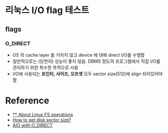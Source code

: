 # 리눅스 I/O flag 테스트

## flags
### O_DIRECT
- OS 의 cache layer 를 거치지 않고 device 에 대해 direct I/O를 수행함
- 일반적으로는 (당연히) 성능이 좋지 않음. DBMS 정도의 프로그램에서 직접 I/O를 관리하기 위한 특수한 목적으로 사용
- I/O에 사용되는 **포인터, 사이즈, 오프셋** 모두 sector size(512)에 align 되어있어야 함

# Reference
- [** About Linux FS operations](https://showerbugs.github.io/books/linux/2018-02-09-%EB%A6%AC%EB%88%85%EC%8A%A4%20%EC%8B%9C%EC%8A%A4%ED%85%9C%20%ED%94%84%EB%A1%9C%EA%B7%B8%EB%9E%98%EB%B0%8D%20%EC%B1%95%ED%84%B0%202#)
- [How to get disk sector size?](https://unix.stackexchange.com/questions/2668/finding-the-sector-size-of-a-partition)
- [AIO with O_DIRECT](https://stackoverflow.com/questions/55447218/what-does-o-direct-512-byte-aligned-mean)

